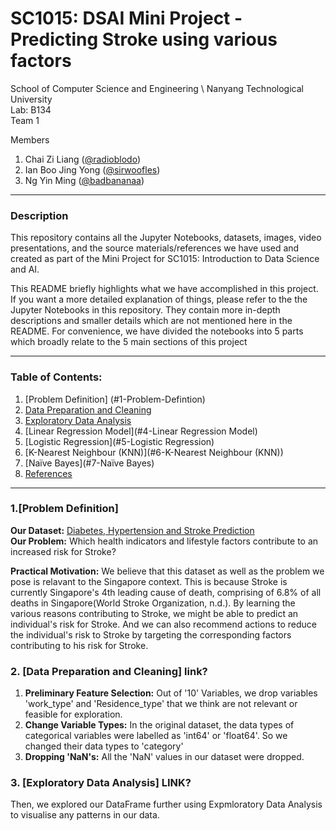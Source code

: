 # SC1015: DSAI Mini Project - Predicting Stroke using various factors

School of Computer Science and Engineering \ 
Nanyang Technological University \
Lab: B134 \
Team 1 

Members 
  1. Chai Zi Liang ([@radioblodo](https://github.com/radioblodo))
  2. Ian Boo Jing Yong ([@sirwoofles](https://github.com/sirwoofles))
  3. Ng Yin Ming ([@badbananaa](https://github.com/badbananaa))
 
---
### Description
This repository contains all the Jupyter Notebooks, datasets, images, video presentations, and the source materials/references we have used and created as part of the Mini Project for SC1015: Introduction to Data Science and AI.

This README briefly highlights what we have accomplished in this project. If you want a more detailed explanation of things, please refer to the the Jupyter Notebooks in this repository. They contain more in-depth descriptions and smaller details which are not mentioned here in the README. For convenience, we have divided the notebooks into 5 parts which broadly relate to the 5 main sections of this project

---
### Table of Contents:
1. [Problem Definition] (#1-Problem-Defintion)
2. [Data Preparation and Cleaning](#2-Data-Preparation-and-Cleaning)
3. [Exploratory Data Analysis](#3-Exploratory-Data-Analysis)
4. [Linear Regression Model](#4-Linear Regression Model)
5. [Logistic Regression](#5-Logistic Regression)
6. [K-Nearest Neighbour (KNN)](#6-K-Nearest Neighbour (KNN))
7. [Naïve Bayes](#7-Naïve Bayes)
8. [References](#8-References)
---
### 1.[Problem Definition]

**Our Dataset:** [Diabetes, Hypertension and Stroke Prediction](https://www.kaggle.com/datasets/prosperchuks/health-dataset) \
**Our Problem:** Which health indicators and lifestyle factors contribute to an increased risk for Stroke? 

**Practical Motivation:** We believe that this dataset as well as the problem we pose is relavant to the Singapore context. This is because Stroke is currently Singapore's 4th leading cause of death, comprising of 6.8% of all deaths in Singapore(World Stroke Organization, n.d.). By learning the various reasons contributing to Stroke, we might be able to predict an individual's risk for Stroke. And we can also recommend actions to reduce the individual's risk to Stroke by targeting the corresponding factors contributing to his risk for Stroke.

### 2. [Data Preparation and Cleaning] link?
1. **Preliminary Feature Selection:** Out of '10' Variables, we drop variables 'work_type' and 'Residence_type' that we think are not relevant or feasible for exploration. 
2. **Change Variable Types:** In the original dataset, the data types of categorical variables were labelled as 'int64' or 'float64'. So we changed their data types to 'category'
3. **Dropping 'NaN's:** All the 'NaN' values in our dataset were dropped.

### 3. [Exploratory Data Analysis] LINK?
Then, we explored our DataFrame further using Expmloratory Data Analysis to visualise any patterns in our data. 

